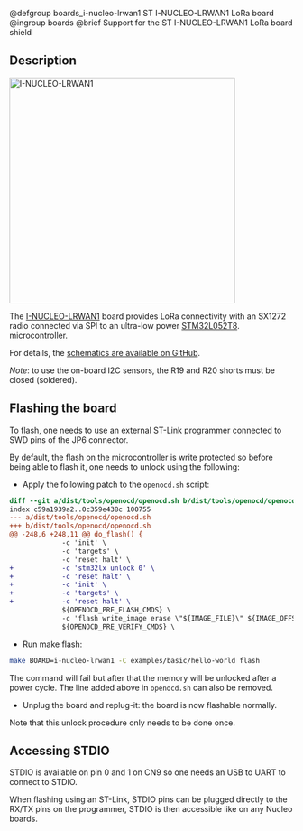 @defgroup    boards_i-nucleo-lrwan1 ST I-NUCLEO-LRWAN1 LoRa board
@ingroup     boards
@brief       Support for the ST I-NUCLEO-LRWAN1 LoRa board shield

## Description

<img src="https://www.st.com/content/ccc/fragment/product_related/rpn_information/board_photo/group0/d0/d8/be/59/bb/0f/42/d9/i-nucleo-lrwan1.jpg/files/i-nucleo-lrwan1.jpg/_jcr_content/translations/en.i-nucleo-lrwan1.jpg"
     alt="I-NUCLEO-LRWAN1" style="width:400px;"/>

The [I-NUCLEO-LRWAN1](https://www.st.com/en/evaluation-tools/i-nucleo-lrwan1.html)
board provides LoRa connectivity with an SX1272 radio connected via SPI
to an ultra-low power
[STM32L052T8](https://www.st.com/en/microcontrollers-microprocessors/stm32l052t8.html).
microcontroller.

For details, the
[schematics are available on GitHub](https://github.com/USIWP1Module/USI_I-NUCLEO-LRWAN1/blob/master/Schematics/USI%20LoRa%20Arduino%20shield_SCH_20161115-1.pdf).

_Note_: to use the on-board I2C sensors, the R19 and R20 shorts must be closed
(soldered).

## Flashing the board

To flash, one needs to use an external ST-Link programmer connected to SWD pins
of the JP6 connector.

By default, the flash on the microcontroller is write protected so before being
able to flash it, one needs to unlock using the following:
- Apply the following patch to the `openocd.sh` script:
```diff
diff --git a/dist/tools/openocd/openocd.sh b/dist/tools/openocd/openocd.sh
index c59a1939a2..0c359e438c 100755
--- a/dist/tools/openocd/openocd.sh
+++ b/dist/tools/openocd/openocd.sh
@@ -248,6 +248,11 @@ do_flash() {
             -c 'init' \
             -c 'targets' \
             -c 'reset halt' \
+            -c 'stm32lx unlock 0' \
+            -c 'reset halt' \
+            -c 'init' \
+            -c 'targets' \
+            -c 'reset halt' \
             ${OPENOCD_PRE_FLASH_CMDS} \
             -c 'flash write_image erase \"${IMAGE_FILE}\" ${IMAGE_OFFSET} ${IMAGE_TYPE}' \
             ${OPENOCD_PRE_VERIFY_CMDS} \
```
- Run make flash:
```sh
make BOARD=i-nucleo-lrwan1 -C examples/basic/hello-world flash
```
  The command will fail but after that the memory will be unlocked after a
  power cycle. The line added above in `openocd.sh` can also be removed.
- Unplug the board and replug-it: the board is now flashable normally.

Note that this unlock procedure only needs to be done once.

## Accessing STDIO

STDIO is available on pin 0 and 1 on CN9 so one needs an USB to UART to connect
to STDIO.

When flashing using an ST-Link, STDIO pins can be plugged directly to the RX/TX
pins on the programmer, STDIO is then accessible like on any Nucleo boards.
